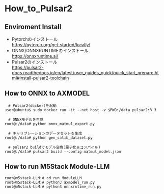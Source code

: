 # How_to_Pulsar2

 ## Enviroment Install
 * Pytorchのインストール  
https://pytorch.org/get-started/locally/  
 *  ONNX/ONNXRUNTIMEのインストール  
  https://onnxruntime.ai/  
 * Pulsar2のインストール  
  https://pulsar2-docs.readthedocs.io/en/latest/user_guides_quick/quick_start_prepare.html#install-pulsar2-toolchain  

 ## How to ONNX to AXMODEL
```
　# Pulsar2(docker)を起動
user@ubuntu$ sudo docker run -it --net host -v $PWD:/data pulsar2:3.3

　# ONNXモデルを生成
root@:/data# python onnx_matmul_export.py

　# キャリブレーションのデータセットを生成
root@:/data# python gen_calib_dataset.py

　# pulsar2 buildでモデル変換(量子化＆コンパイル)
root@:/data# pulsar2 build --config matmul_model.json
```
 ## How to run M5Stack Module-LLM
```
root@m5stack-LLM:# cd run_ModuleLLM
root@m5stack-LLM:# python3 axmodel_run.py
root@m5stack-LLM:# python3 onnxrutime_run.py
```
